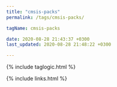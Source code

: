```yaml
---
title: "cmsis-packs"
permalink: /tags/cmsis-packs/

tagName: cmsis-packs

date: 2020-08-28 21:43:37 +0300
last_updated: 2020-08-28 21:48:22 +0300

---
```


{% include taglogic.html %}

{% include links.html %}
